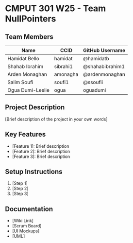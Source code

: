 # CMPUT 301 W25 - Team NullPointers

## Team Members

| Name        | CCID   | GitHub Username |
| ----------- | ------ | --------------- |
| Hamidat Bello | hamidat | @hamidatb     |
| Shahab Ibrahim | sibrahi1 | @shahabibrahim1     |
| Arden Monaghan | amonagha | @ardenmonaghan    |
| Salim Soufi | soufi1 | @ssoufii     |
| Ogua Dumi-Leslie | ogua | oguadumi     |

## Project Description

[Brief description of the project in your own words]

## Key Features

- [Feature 1]: Brief description
- [Feature 2]: Brief description
- [Feature 3]: Brief description

## Setup Instructions

1. [Step 1]
2. [Step 2]
3. [Step 3]

## Documentation

- [Wiki Link]
- [Scrum Board]
- [UI Mockups]
- [UML]
